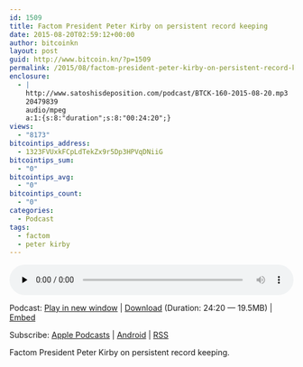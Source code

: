 ```yaml
---
id: 1509
title: Factom President Peter Kirby on persistent record keeping
date: 2015-08-20T02:59:12+00:00
author: bitcoinkn
layout: post
guid: http://www.bitcoin.kn/?p=1509
permalink: /2015/08/factom-president-peter-kirby-on-persistent-record-keeping/
enclosure:
  - |
    http://www.satoshisdeposition.com/podcast/BTCK-160-2015-08-20.mp3
    20479839
    audio/mpeg
    a:1:{s:8:"duration";s:8:"00:24:20";}
views:
  - "8173"
bitcointips_address:
  - 1323FVUxkFCpLdTekZx9r5Dp3HPVqDNiiG
bitcointips_sum:
  - "0"
bitcointips_avg:
  - "0"
bitcointips_count:
  - "0"
categories:
  - Podcast
tags:
  - factom
  - peter kirby
---
```

<!--powerpress_player-->

<div class="powerpress_player" id="powerpress_player_5752">
  <audio class="wp-audio-shortcode" id="audio-1509-163" preload="none" style="width: 100%;" controls="controls"><source type="audio/mpeg" src="http://media.blubrry.com/bitcoinruntogold/p/www.satoshisdeposition.com/podcast/BTCK-160-2015-08-20.mp3?_=163" /><a href="http://media.blubrry.com/bitcoinruntogold/p/www.satoshisdeposition.com/podcast/BTCK-160-2015-08-20.mp3">http://media.blubrry.com/bitcoinruntogold/p/www.satoshisdeposition.com/podcast/BTCK-160-2015-08-20.mp3</a></audio>
</div>

<p class="powerpress_links powerpress_links_mp3">
  Podcast: <a href="http://media.blubrry.com/bitcoinruntogold/p/www.satoshisdeposition.com/podcast/BTCK-160-2015-08-20.mp3" class="powerpress_link_pinw" target="_blank" title="Play in new window" onclick="return powerpress_pinw('https://www.bitcoin.kn/?powerpress_pinw=1509-podcast');" rel="nofollow">Play in new window</a> | <a href="http://media.blubrry.com/bitcoinruntogold/s/www.satoshisdeposition.com/podcast/BTCK-160-2015-08-20.mp3" class="powerpress_link_d" title="Download" rel="nofollow" download="BTCK-160-2015-08-20.mp3">Download</a> (Duration: 24:20 &#8212; 19.5MB) | <a href="#" class="powerpress_link_e" title="Embed" onclick="return powerpress_show_embed('1509-podcast');" rel="nofollow">Embed</a>
</p>

<p class="powerpress_embed_box" id="powerpress_embed_1509-podcast" style="display: none;">
  <input id="powerpress_embed_1509-podcast_t" type="text" value="<iframe width=&quot;320&quot; height=&quot;30&quot; src=&quot;https://www.bitcoin.kn/?powerpress_embed=1509-podcast&amp;powerpress_player=mediaelement-audio&quot; frameborder=&quot;0&quot; scrolling=&quot;no&quot;></iframe>" onclick="javascript: this.select();" onfocus="javascript: this.select();" style="width: 70%;" readOnly />
</p>

<p class="powerpress_links powerpress_subscribe_links">
  Subscribe: <a href="https://itunes.apple.com/WebObjects/MZStore.woa/wa/viewPodcast?id=301670981&mt=2&ls=1#episodeGuid=http%3A%2F%2Fwww.bitcoin.kn%2F%3Fp%3D1509" class="powerpress_link_subscribe powerpress_link_subscribe_itunes" title="Subscribe on Apple Podcasts" rel="nofollow">Apple Podcasts</a> | <a href="https://subscribeonandroid.com/www.bitcoin.kn/feed/podcast/" class="powerpress_link_subscribe powerpress_link_subscribe_android" title="Subscribe on Android" rel="nofollow">Android</a> | <a href="https://www.bitcoin.kn/feed/podcast/" class="powerpress_link_subscribe powerpress_link_subscribe_rss" title="Subscribe via RSS" rel="nofollow">RSS</a>
</p>

Factom President Peter Kirby on persistent record keeping.